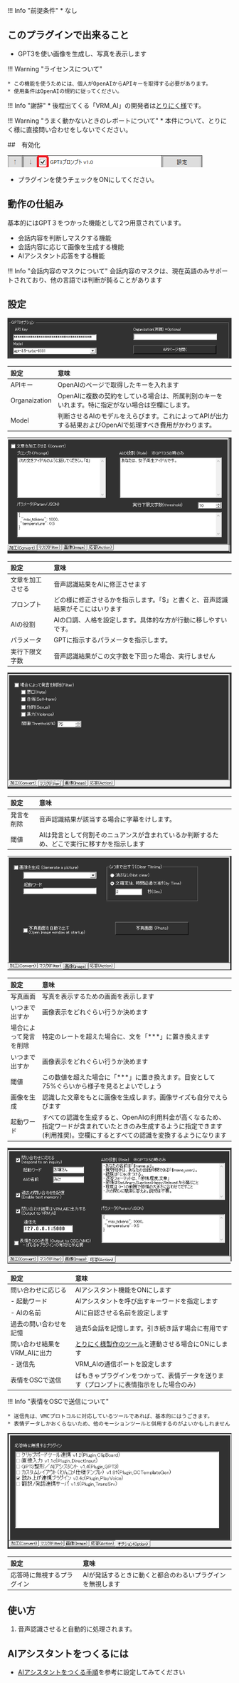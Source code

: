 !!! Info "前提条件"
    * なし

## このプラグインで出来ること

* GPT3を使い画像を生成し、写真を表示します

!!! Warning "ライセンスについて"

    * この機能を使うためには、個人がOpenAIからAPIキーを取得する必要があります。
    * 使用条件はOpenAIの規約に従ってください。

!!! Info "謝辞"
    * 後程出てくる「VRM_AI」の開発者は[とりにく様](https://note.com/tori29umai/n/n81f3dd2343f3)です。

!!! Warning "うまく動かないときのレポートについて"
    * 本件について、とりにく様に直接問い合わせをしないでください。

##　有効化

![再生](images/plugin_gpt3_p1.png)

* プラグインを使うチェックをONにしてください。

## 動作の仕組み

基本的にはGPT３をつかった機能として2つ用意されています。

* 会話内容を判断しマスクする機能
* 会話内容に応じて画像を生成する機能
* AIアシスタント応答をする機能

!!! Info "会話内容のマスクについて"
    会話内容のマスクは、現在英語のみサポートされており、他の言語では判断が鈍ることがあります

## 設定

![再生](images/plugin_gpt3_p2.png)

|設定|意味|
|:--|:---|
|APIキー| OpenAIのページで取得したキーを入れます  |
|Organaization| OpenAIに複数の契約をしている場合は、所属判別のキーをいれます。特に指定がない場合は空欄にします。|
|Model|判断させるAIのモデルをえらびます。これによってAPIが出力する結果およびOpenAIで処理すべき費用がかわります。|

![再生](images/plugin_gpt3_p4.png)

|設定|意味|
|:--|:---|
|文章を加工させる|音声認識結果をAIに修正させます|
|プロンプト|どの様に修正させるかを指示します。「$」と書くと、音声認識結果がそこにはいります|
|AIの役割|AIの口調、人格を設定します。具体的な方が行動に移しやすいです。|
|パラメータ|GPTに指示するパラメータを指示します。|
|実行下限文字数|音声認識結果がこの文字数を下回った場合、実行しません|

![再生](images/plugin_gpt3_p3.png)

|設定|意味|
|:--|:---|
|発言を削除|音声認識結果が該当する場合に字幕をけします。|
|閾値|AIは発言として何割そのニュアンスが含まれているか判断するため、どこで実行に移すかを指示します|

![再生](images/plugin_gpt3_p5.png)

|設定|意味|
|:--|:---|
|写真画面|写真を表示するための画面を表示します|
|いつまで出すか|画像表示をどれぐらい行うか決めます|
|場合によって発言を削除|特定のレートを超えた場合に、文を「***」に置き換えます|
|いつまで出すか|画像表示をどれぐらい行うか決めます|
|閾値|この数値を超えた場合に「***」に置き換えます。目安として75%ぐらいから様子を見るとよいでしょう|
|画像を生成|認識した文章をもとに画像を生成します。画像サイズも自分でえらびます|
|起動ワード|すべての認識を生成すると、OpenAIの利用料金が高くなるため、指定ワードが含まれていたときのみ生成するように指定できます(利用推奨)。空欄にするとすべての認識を変換するようになります|

![再生](images/plugin_gpt3_p6.png)

|設定|意味|
|:--|:---|
|問い合わせに応じる|AIアシスタント機能をONにします|
|- 起動ワード|AIアシスタントを呼び出すキーワードを指定します|
|- AIの名前|AIに自認させる名前を設定します|
|過去の問い合わせを記憶|過去5会話を記憶します。引き続き話す場合に有用です|
|問い合わせ結果をVRM_AIに出力|[とりにく様製作のツール](https://note.com/tori29umai/n/n81f3dd2343f3)と連動させる場合にONにします|
|- 送信先|VRM_AIの通信ポートを設定します|
|表情をOSCで送信|ばもきゃプラグインをつかって、表情データを送ります（プロンプトに表情指示をした場合のみ）|

!!! Info "表情をOSCで送信について"

    * 送信先は、VMCプロトコルに対応しているツールであれば、基本的にはうごきます。
    * 表情データしかおくらないため、他のモーションツールと併用するのがよいかもしれません

![再生](images/plugin_gpt3_p7.png)

|設定|意味|
|:--|:---|
|応答時に無視するプラグイン|AIが発話するときに動くと都合のわるいプラグインを無視します|

## 使い方

1. 音声認識させると自動的に処理されます。

## AIアシスタントをつくるには

* [AIアシスタントをつくる手順](../cs/cs_aiassistant.md)を参考に設定してみてください
